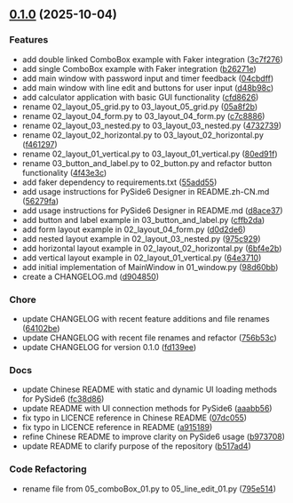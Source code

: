 <!-- insertion marker -->
<a name="0.1.0"></a>

## [0.1.0](https://github.com///compare/bd945dcb49189889f8a9e588a58d1de5fd2b36a5...0.1.0) (2025-10-04)

### Features

- add double linked ComboBox example with Faker integration ([3c7f276](https://github.com///commit/3c7f27636cf7158e860f28c25231a997a30fc375))
- add single ComboBox example with Faker integration ([b26271e](https://github.com///commit/b26271e5f45190e5a3952a4124b8a12bad61fe7f))
- add main window with password input and timer feedback ([04cbdff](https://github.com///commit/04cbdff83aebf6f5ed9215f7ef89f9158a00f441))
- add main window with line edit and buttons for user input ([d48b98c](https://github.com///commit/d48b98c95a86c754140a07ac62b40f556921d959))
- add calculator application with basic GUI functionality ([cfd8626](https://github.com///commit/cfd8626f43c437f3abc8ac41281cfdcf040bf30e))
- rename 02_layout_05_grid.py to 03_layout_05_grid.py ([05a8f2b](https://github.com///commit/05a8f2b2871cc1f732e4d5c093d9f39d8f2404ad))
- rename 02_layout_04_form.py to 03_layout_04_form.py ([c7c8886](https://github.com///commit/c7c8886eba3a8b466337f19d5cd9f7230585317b))
- rename 02_layout_03_nested.py to 03_layout_03_nested.py ([4732739](https://github.com///commit/47327393ee9577e73aaab876f10e7dd3a87571e8))
- rename 02_layout_02_horizontal.py to 03_layout_02_horizontal.py ([f461297](https://github.com///commit/f461297510cc73c4e0a5b5960c265705f524ecee))
- rename 02_layout_01_vertical.py to 03_layout_01_vertical.py ([80ed91f](https://github.com///commit/80ed91f8fdf0245fc1958a64ce126eec0199a5ea))
- rename 03_button_and_label.py to 02_button.py and refactor button functionality ([4f43e3c](https://github.com///commit/4f43e3cf4f680680bd99b51777fc718392af0fd3))
- add faker dependency to requirements.txt ([55add55](https://github.com///commit/55add55440f3625b7002949577d36628479fe8da))
- add usage instructions for PySide6 Designer in README.zh-CN.md ([56279fa](https://github.com///commit/56279faead48f97615e0a08b296f3edcbd970d99))
- add usage instructions for PySide6 Designer in README.md ([d8ace37](https://github.com///commit/d8ace379bd82e7a7c22dc67ebc63719628e7f9b6))
- add button and label example in 03_button_and_label.py ([cffb2da](https://github.com///commit/cffb2da7ff97a3aec61cb1873db897fb93cf686d))
- add form layout example in 02_layout_04_form.py ([d0d2de6](https://github.com///commit/d0d2de649a4642df33ef06245f0cdcbe748c7ca8))
- add nested layout example in 02_layout_03_nested.py ([975c929](https://github.com///commit/975c9295e880673f789de15e92d89ec56a0a6a9d))
- add horizontal layout example in 02_layout_02_horizontal.py ([6bf4e2b](https://github.com///commit/6bf4e2b71f51a9851bf1111f6253daf48ce40483))
- add vertical layout example in 02_layout_01_vertical.py ([64e3710](https://github.com///commit/64e371022472d0371af093c76dce1c8815455269))
- add initial implementation of MainWindow in 01_window.py ([98d60bb](https://github.com///commit/98d60bb167ffafaacd40c43036342a9ad4594b34))
- create a CHANGELOG.md ([d904850](https://github.com///commit/d9048503695f15d3a102db9307d87bfc77ae0ae7))

### Chore

- update CHANGELOG with recent feature additions and file renames ([64102be](https://github.com///commit/64102beec23eaa5d252a330a3a8504ae77ad82c2))
- update CHANGELOG with recent file renames and refactor ([756b53c](https://github.com///commit/756b53c776d74994a574228fd7d3fb6c3209fa71))
- update CHANGELOG for version 0.1.0 ([fd139ee](https://github.com///commit/fd139eeda57a3a4d2ec26a12b95709c6322ea1f1))

### Docs

- update Chinese README with static and dynamic UI loading methods for PySide6 ([fc38d86](https://github.com///commit/fc38d864057ef3db14cee2e0b4ed6a7ea2614e3b))
- update README with UI connection methods for PySide6 ([aaabb56](https://github.com///commit/aaabb563d03e9a49601f6dc3a588a669a0dd9205))
- fix typo in LICENCE reference in Chinese README ([07dc055](https://github.com///commit/07dc055c5f96c485eaf67d07902cc0d7087c3154))
- fix typo in LICENCE reference in README ([a915189](https://github.com///commit/a915189613a9268246ae3ba23b7ff12ea01d4d4c))
- refine Chinese README to improve clarity on PySide6 usage ([b973708](https://github.com///commit/b973708e132cd165e4c18d6e2a5d32c67d79e53c))
- update README to clarify purpose of the repository ([b517ad4](https://github.com///commit/b517ad4759f3abac007e788380b90bc3f7c5be62))

### Code Refactoring

- rename file from 05_comboBox_01.py to 05_line_edit_01.py ([795e514](https://github.com///commit/795e514201600f111558fd87d8088d406fa826e0))

